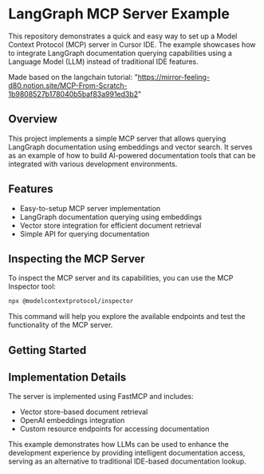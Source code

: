 # LangGraph MCP Server Example

This repository demonstrates a quick and easy way to set up a Model Context Protocol (MCP) server in Cursor IDE. The example showcases how to integrate LangGraph documentation querying capabilities using a Language Model (LLM) instead of traditional IDE features.

Made based on the langchain tutorial: "https://mirror-feeling-d80.notion.site/MCP-From-Scratch-1b9808527b178040b5baf83a991ed3b2"

## Overview

This project implements a simple MCP server that allows querying LangGraph documentation using embeddings and vector search. It serves as an example of how to build AI-powered documentation tools that can be integrated with various development environments.

## Features

- Easy-to-setup MCP server implementation
- LangGraph documentation querying using embeddings
- Vector store integration for efficient document retrieval
- Simple API for querying documentation

## Inspecting the MCP Server

To inspect the MCP server and its capabilities, you can use the MCP Inspector tool:

```bash
npx @modelcontextprotocol/inspector
```

This command will help you explore the available endpoints and test the functionality of the MCP server.

## Getting Started


## Implementation Details

The server is implemented using FastMCP and includes:
- Vector store-based document retrieval
- OpenAI embeddings integration
- Custom resource endpoints for accessing documentation

This example demonstrates how LLMs can be used to enhance the development experience by providing intelligent documentation access, serving as an alternative to traditional IDE-based documentation lookup. 